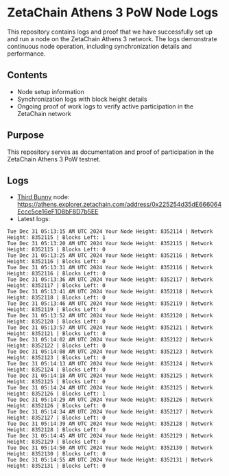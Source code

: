 # ZetaChain Athens 3 PoW Node Logs
This repository contains logs and proof that we have successfully set up and run a node on the ZetaChain Athens 3 network. The logs demonstrate continuous node operation, including synchronization details and performance.

## Contents
- Node setup information
- Synchronization logs with block height details
- Ongoing proof of work logs to verify active participation in the ZetaChain network

## Purpose
This repository serves as documentation and proof of participation in the ZetaChain Athens 3 PoW testnet.

## Logs

- [Third Bunny](https://thirdbunny.xyz/) node: https://athens.explorer.zetachain.com/address/0x225254d35dE666064Eccc5ce16eF1D8bF8D7b5EE
- Latest logs:
```
Tue Dec 31 05:13:15 AM UTC 2024 Your Node Height: 8352114 | Network Height: 8352115 | Blocks Left: 1
Tue Dec 31 05:13:20 AM UTC 2024 Your Node Height: 8352115 | Network Height: 8352115 | Blocks Left: 0
Tue Dec 31 05:13:25 AM UTC 2024 Your Node Height: 8352116 | Network Height: 8352116 | Blocks Left: 0
Tue Dec 31 05:13:31 AM UTC 2024 Your Node Height: 8352116 | Network Height: 8352116 | Blocks Left: 0
Tue Dec 31 05:13:36 AM UTC 2024 Your Node Height: 8352117 | Network Height: 8352117 | Blocks Left: 0
Tue Dec 31 05:13:41 AM UTC 2024 Your Node Height: 8352118 | Network Height: 8352118 | Blocks Left: 0
Tue Dec 31 05:13:46 AM UTC 2024 Your Node Height: 8352119 | Network Height: 8352119 | Blocks Left: 0
Tue Dec 31 05:13:52 AM UTC 2024 Your Node Height: 8352120 | Network Height: 8352120 | Blocks Left: 0
Tue Dec 31 05:13:57 AM UTC 2024 Your Node Height: 8352121 | Network Height: 8352121 | Blocks Left: 0
Tue Dec 31 05:14:02 AM UTC 2024 Your Node Height: 8352122 | Network Height: 8352122 | Blocks Left: 0
Tue Dec 31 05:14:08 AM UTC 2024 Your Node Height: 8352123 | Network Height: 8352123 | Blocks Left: 0
Tue Dec 31 05:14:13 AM UTC 2024 Your Node Height: 8352124 | Network Height: 8352124 | Blocks Left: 0
Tue Dec 31 05:14:18 AM UTC 2024 Your Node Height: 8352125 | Network Height: 8352125 | Blocks Left: 0
Tue Dec 31 05:14:24 AM UTC 2024 Your Node Height: 8352125 | Network Height: 8352126 | Blocks Left: 1
Tue Dec 31 05:14:29 AM UTC 2024 Your Node Height: 8352126 | Network Height: 8352126 | Blocks Left: 0
Tue Dec 31 05:14:34 AM UTC 2024 Your Node Height: 8352127 | Network Height: 8352127 | Blocks Left: 0
Tue Dec 31 05:14:39 AM UTC 2024 Your Node Height: 8352128 | Network Height: 8352128 | Blocks Left: 0
Tue Dec 31 05:14:45 AM UTC 2024 Your Node Height: 8352129 | Network Height: 8352129 | Blocks Left: 0
Tue Dec 31 05:14:50 AM UTC 2024 Your Node Height: 8352130 | Network Height: 8352130 | Blocks Left: 0
Tue Dec 31 05:14:55 AM UTC 2024 Your Node Height: 8352131 | Network Height: 8352131 | Blocks Left: 0
```
